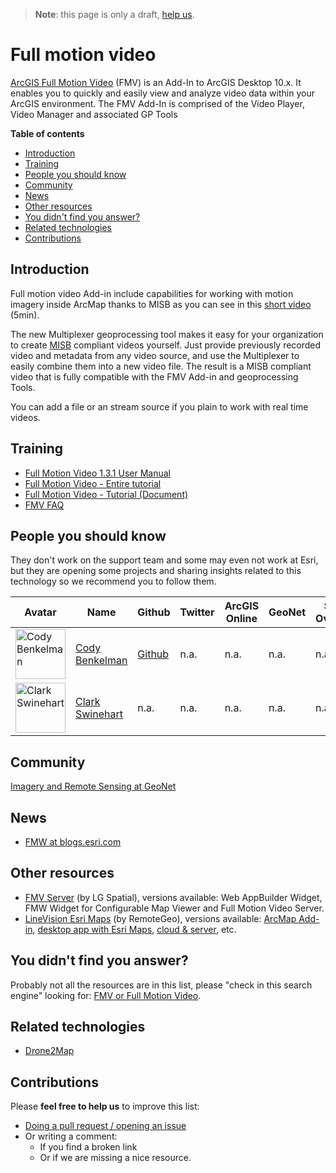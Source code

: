 > **Note**: this page is only a draft, [help us](#contributions).

# Full motion video
[ArcGIS Full Motion Video](http://www.esri.com/products/arcgis-capabilities/imagery/full-motion-video)
(FMV) is an Add-In to ArcGIS Desktop 10.x. It enables you to quickly and easily
view and analyze video data within your ArcGIS environment. The FMV Add-In is
comprised of the Video Player, Video Manager and associated GP Tools

<!-- START doctoc generated TOC please keep comment here to allow auto update -->
<!-- DON'T EDIT THIS SECTION, INSTEAD RE-RUN doctoc TO UPDATE -->
**Table of contents**

- [Introduction](#introduction)
- [Training](#training)
- [People you should know](#people-you-should-know)
- [Community](#community)
- [News](#news)
- [Other resources](#other-resources)
- [You didn't find you answer?](#you-didnt-find-you-answer)
- [Related technologies](#related-technologies)
- [Contributions](#contributions)

<!-- END doctoc generated TOC please keep comment here to allow auto update -->

## Introduction
Full motion video Add-in include capabilities for working with motion imagery inside
ArcMap thanks to MISB as you can see in this [short video](http://www.esri.com/videos/watch?videoid=2805&isLegacy=true&title=introduction-to-the-full-motion-video-add_dash_in) (5min).

The new Multiplexer geoprocessing tool makes it easy for your
organization to create [MISB](http://www.gwg.nga.mil/misb/faq.html) compliant
videos yourself. Just provide previously recorded video and metadata from any
video source, and use the Multiplexer to easily combine them into a new video
file. The result is a MISB compliant video that is fully compatible with the
FMV Add-in and geoprocessing Tools.

You can add a file or an stream source if you plain to work with real time videos.

## Training

* [Full Motion Video 1.3.1 User Manual](https://geonet.esri.com/servlet/JiveServlet/downloadBody/8607-102-1-10723/Full%20Motion%20Video%201.3.1%20User%20Manual.pdf)
* [Full Motion Video - Entire tutorial](https://esri.app.box.com/s/1wj8k5t44so7oy8phcaioik3zebc9bf0)
* [Full Motion Video - Tutorial (Document)](https://esri.app.box.com/s/pgsmra3npv54thnmgfwesu82uqey5bc4)
* [FMV FAQ](https://geonet.esri.com/docs/DOC-8379-frequently-asked-questions-about-fmv)

## People you should know
They don't work on the support team and some may even not work at Esri,
but they are opening some projects and sharing insights related to this
technology so we recommend you to follow them.

|Avatar|Name|Github|Twitter|ArcGIS Online|GeoNet|Stack Overflow|
|---|---|---|---|---|---|---|
|<img src="https://media-exp1.licdn.com/media/AAEAAQAAAAAAAAoHAAAAJDFiYmQ4Mjg2LTdmZTctNDcyZi1iM2M3LTk5YmNhNGI5ZTk5Mg.jpg" width="80" alt="Cody Benkelman">|[Cody Benkelman](https://www.linkedin.com/in/cody-benkelman-0b62761/)|[Github](https://github.com/codybenkelman)|n.a.|n.a.|n.a.|n.a.
|<img src="https://media-exp1.licdn.com/media/p/8/000/1fd/2dd/3244746.jpg" width="80" alt="Clark Swinehart">|[Clark Swinehart](https://www.linkedin.com/in/clark-swinehart-96064b1/)|n.a.|n.a.|n.a.|n.a.|n.a.



## Community

[Imagery and Remote Sensing at GeoNet](https://geonet.esri.com/community/gis/imagery-and-remote-sensing/content?filterID=contentstatus%5Bpublished%5D~category%5Bfull-motion-video%5D)

## News

* [FMW at blogs.esri.com](https://blogs.esri.com/esri/globalsearch/?mssearch=fmv&msp=1&mswhere=all)

## Other resources

* [FMV Server](http://fmvserver.com/shop/) (by LG Spatial), versions available: Web AppBuilder Widget, FMW Widget for Configurable Map Viewer and Full Motion Video Server.
* [LineVision Esri Maps](https://www.remotegeo.com/) (by RemoteGeo), versions available: [ArcMap Add-in](https://www.remotegeo.com/geospatial-video-software/desktop-video-gis/lv-esri-arcmap-add-in/), [desktop app with Esri Maps](https://www.remotegeo.com/geospatial-video-software/desktop-video-gis/linevision-esri-maps/), [cloud & server](https://www.remotegeo.com/geospatial-video-software/cloud-video-gis/), etc.

## You didn't find you answer?

Probably not all the resources are in this list, please "check in this search engine" looking for: [FMV or Full Motion Video](https://esri-es.github.io/arcgis-search/?search=fmv%20or%20%22full%20motion%20video%22&utm_campaign=awesome-list&utm_source=awesome-list&utm_medium=page).

## Related technologies

* [Drone2Map](../../../drone2map/README.md)

## Contributions
Please **feel free to help us** to improve this list:

* [Doing a pull request / opening an issue](https://github.com/hhkaos/awesome-arcgis#contributions)
* Or writing a comment:
  * If you find a broken link
  * Or if we are missing a nice resource.
